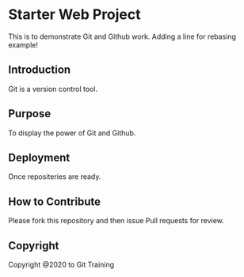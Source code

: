 # Starter Web Project
   This is to demonstrate Git and Github work. Adding a line for rebasing example!

## Introduction
   Git is a version control tool.

## Purpose
   To display the power of Git and Github.

## Deployment
   Once repositeries are ready.

## How to Contribute
   Please fork this repository and then issue Pull requests for review.

## Copyright
   Copyright @2020 to Git Training